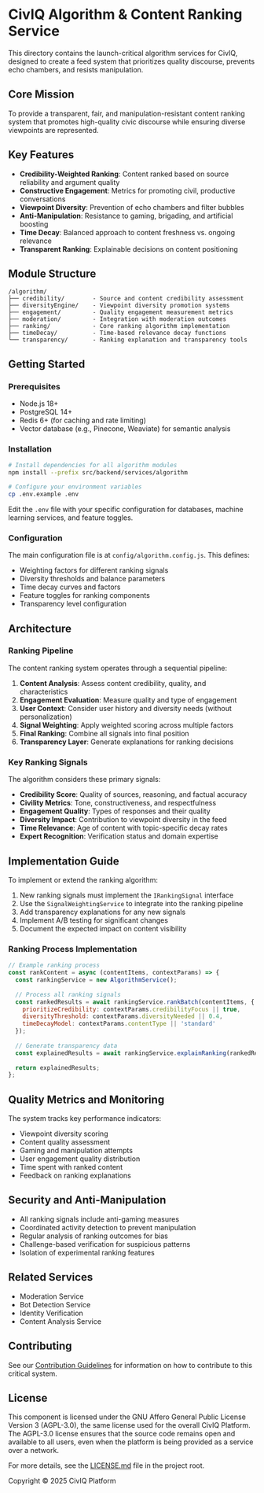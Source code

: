 # CivIQ Algorithm & Content Ranking Service

This directory contains the launch-critical algorithm services for CivIQ, designed to create a feed system that prioritizes quality discourse, prevents echo chambers, and resists manipulation.

## Core Mission

To provide a transparent, fair, and manipulation-resistant content ranking system that promotes high-quality civic discourse while ensuring diverse viewpoints are represented.

## Key Features

- **Credibility-Weighted Ranking**: Content ranked based on source reliability and argument quality
- **Constructive Engagement**: Metrics for promoting civil, productive conversations
- **Viewpoint Diversity**: Prevention of echo chambers and filter bubbles
- **Anti-Manipulation**: Resistance to gaming, brigading, and artificial boosting
- **Time Decay**: Balanced approach to content freshness vs. ongoing relevance
- **Transparent Ranking**: Explainable decisions on content positioning

## Module Structure

```
/algorithm/
├── credibility/        - Source and content credibility assessment
├── diversityEngine/    - Viewpoint diversity promotion systems
├── engagement/         - Quality engagement measurement metrics
├── moderation/         - Integration with moderation outcomes
├── ranking/            - Core ranking algorithm implementation
├── timeDecay/          - Time-based relevance decay functions
└── transparency/       - Ranking explanation and transparency tools
```

## Getting Started

### Prerequisites

- Node.js 18+
- PostgreSQL 14+
- Redis 6+ (for caching and rate limiting)
- Vector database (e.g., Pinecone, Weaviate) for semantic analysis

### Installation

```bash
# Install dependencies for all algorithm modules
npm install --prefix src/backend/services/algorithm

# Configure your environment variables
cp .env.example .env
```

Edit the `.env` file with your specific configuration for databases, machine learning services, and feature toggles.

### Configuration

The main configuration file is at `config/algorithm.config.js`. This defines:

- Weighting factors for different ranking signals
- Diversity thresholds and balance parameters
- Time decay curves and factors
- Feature toggles for ranking components
- Transparency level configuration

## Architecture

### Ranking Pipeline

The content ranking system operates through a sequential pipeline:

1. **Content Analysis**: Assess content credibility, quality, and characteristics
2. **Engagement Evaluation**: Measure quality and type of engagement
3. **User Context**: Consider user history and diversity needs (without personalization)
4. **Signal Weighting**: Apply weighted scoring across multiple factors
5. **Final Ranking**: Combine all signals into final position
6. **Transparency Layer**: Generate explanations for ranking decisions

### Key Ranking Signals

The algorithm considers these primary signals:

- **Credibility Score**: Quality of sources, reasoning, and factual accuracy
- **Civility Metrics**: Tone, constructiveness, and respectfulness
- **Engagement Quality**: Types of responses and their quality
- **Diversity Impact**: Contribution to viewpoint diversity in the feed
- **Time Relevance**: Age of content with topic-specific decay rates
- **Expert Recognition**: Verification status and domain expertise

## Implementation Guide

To implement or extend the ranking algorithm:

1. New ranking signals must implement the `IRankingSignal` interface
2. Use the `SignalWeightingService` to integrate into the ranking pipeline
3. Add transparency explanations for any new signals
4. Implement A/B testing for significant changes
5. Document the expected impact on content visibility

### Ranking Process Implementation

```javascript
// Example ranking process
const rankContent = async (contentItems, contextParams) => {
  const rankingService = new AlgorithmService();
  
  // Process all ranking signals
  const rankedResults = await rankingService.rankBatch(contentItems, {
    prioritizeCredibility: contextParams.credibilityFocus || true,
    diversityThreshold: contextParams.diversityNeeded || 0.4,
    timeDecayModel: contextParams.contentType || 'standard'
  });
  
  // Generate transparency data
  const explainedResults = await rankingService.explainRanking(rankedResults);
  
  return explainedResults;
};
```

## Quality Metrics and Monitoring

The system tracks key performance indicators:

- Viewpoint diversity scoring
- Content quality assessment
- Gaming and manipulation attempts
- User engagement quality distribution
- Time spent with ranked content
- Feedback on ranking explanations

## Security and Anti-Manipulation

- All ranking signals include anti-gaming measures
- Coordinated activity detection to prevent manipulation
- Regular analysis of ranking outcomes for bias
- Challenge-based verification for suspicious patterns
- Isolation of experimental ranking features

## Related Services

- Moderation Service
- Bot Detection Service
- Identity Verification
- Content Analysis Service

## Contributing

See our [Contribution Guidelines](../../../CONTRIBUTING.md) for information on how to contribute to this critical system.

## License

This component is licensed under the GNU Affero General Public License Version 3 (AGPL-3.0), the same license used for the overall CivIQ Platform. The AGPL-3.0 license ensures that the source code remains open and available to all users, even when the platform is being provided as a service over a network.

For more details, see the [LICENSE.md](../../../../../LICENSE.md) file in the project root.

Copyright © 2025 CivIQ Platform